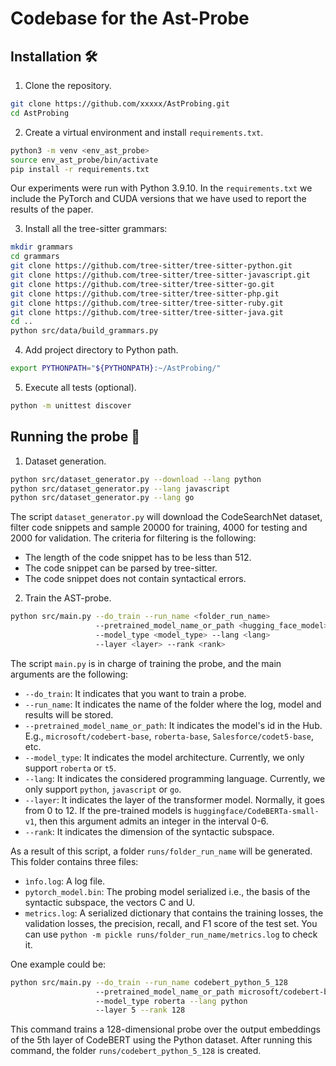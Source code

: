# Codebase for the Ast-Probe

## Installation 🛠️

1. Clone the repository.

```sh
git clone https://github.com/xxxxx/AstProbing.git
cd AstProbing
```

2. Create a virtual environment and install `requirements.txt`.

```sh
python3 -m venv <env_ast_probe>
source env_ast_probe/bin/activate
pip install -r requirements.txt
```

Our experiments were run with Python 3.9.10. In the `requirements.txt` we include the PyTorch and CUDA versions 
that we have used to report the results of the paper.

3. Install all the tree-sitter grammars:

```sh
mkdir grammars
cd grammars
git clone https://github.com/tree-sitter/tree-sitter-python.git
git clone https://github.com/tree-sitter/tree-sitter-javascript.git
git clone https://github.com/tree-sitter/tree-sitter-go.git
git clone https://github.com/tree-sitter/tree-sitter-php.git
git clone https://github.com/tree-sitter/tree-sitter-ruby.git
git clone https://github.com/tree-sitter/tree-sitter-java.git
cd ..
python src/data/build_grammars.py
```

4. Add project directory to Python path.

```sh
export PYTHONPATH="${PYTHONPATH}:~/AstProbing/"
```

5. Execute all tests (optional).
 
```sh
python -m unittest discover
```

## Running the probe 🚀

1. Dataset generation.

```sh
python src/dataset_generator.py --download --lang python
python src/dataset_generator.py --lang javascript
python src/dataset_generator.py --lang go
```

The script `dataset_generator.py` will download the CodeSearchNet dataset, filter code snippets and sample 
20000 for training, 4000 for testing and 2000 for validation. The criteria for filtering is the following:

* The length of the code snippet has to be less than 512.
* The code snippet can be parsed by tree-sitter.
* The code snippet does not contain syntactical errors.

2. Train the AST-probe.

```sh
python src/main.py --do_train --run_name <folder_run_name>
                   --pretrained_model_name_or_path <hugging_face_model>
                   --model_type <model_type> --lang <lang>
                   --layer <layer> --rank <rank>
```

The script `main.py` is in charge of training the probe, and the main arguments are the following:

* `--do_train`: It indicates that you want to train a probe.
* `--run_name`: It indicates the name of the folder where the log, model and results will be stored.
* `--pretrained_model_name_or_path`: It indicates the model's id in the Hub. 
  E.g., `microsoft/codebert-base`, `roberta-base`, `Salesforce/codet5-base`, etc.
* `--model_type`: It indicates the model architecture. Currently, we only support `roberta` or `t5`. 
* `--lang`: It indicates the considered programming language. Currently, we only support `python`, `javascript` or `go`.
* `--layer`: It indicates the layer of the transformer model. Normally, it goes from 0 to 12. If the pre-trained models 
  is `huggingface/CodeBERTa-small-v1`, then this argument admits an integer in the interval 0-6.
* `--rank`: It indicates the dimension of the syntactic subspace.

As a result of this script, a folder `runs/folder_run_name` will be generated. This folder contains three files:
* `ìnfo.log`: A log file.
* `pytorch_model.bin`: The probing model serialized i.e., the basis of the syntactic subspace, the vectors C and U.
* `metrics.log`: A serialized dictionary that contains the training losses, the validation losses, the precision, recall, 
and F1 score of the test set. You can use `python -m pickle runs/folder_run_name/metrics.log` to check it.
  
One example could be:

```sh
python src/main.py --do_train --run_name codebert_python_5_128
                   --pretrained_model_name_or_path microsoft/codebert-base
                   --model_type roberta --lang python
                   --layer 5 --rank 128
```

This command trains a 128-dimensional probe over the output embeddings of the 5th layer of CodeBERT using the Python dataset.
After running this command, the folder `runs/codebert_python_5_128` is created.